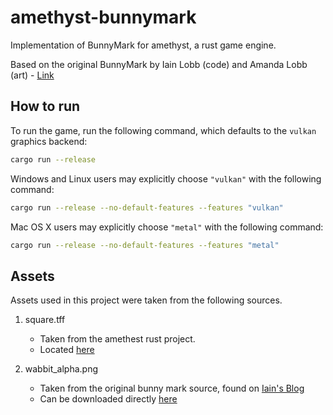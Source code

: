 # amethyst-bunnymark
Implementation of BunnyMark for amethyst, a rust game engine.

Based on the original BunnyMark by Iain Lobb (code) and Amanda Lobb (art) - [Link](http://blog.iainlobb.com/2010/11/display-list-vs-blitting-results.html)

## How to run

To run the game, run the following command, which defaults to the `vulkan` graphics backend:

```bash
cargo run --release
```

Windows and Linux users may explicitly choose `"vulkan"` with the following command:

```bash
cargo run --release --no-default-features --features "vulkan"
```

Mac OS X users may explicitly choose `"metal"` with the following command:

```bash
cargo run --release --no-default-features --features "metal"
```

## Assets

Assets used in this project were taken from the following sources.

1. square.tff
    * Taken from the amethest rust project.
    * Located [here](https://github.com/amethyst/amethyst/tree/1e96d7fe2ad5e7e7d87a8aeddd7814fa72009745/examples/assets/font)

2. wabbit_alpha.png
    * Taken from the original bunny mark source, found on [Iain's Blog](http://blog.iainlobb.com/2010/11/display-list-vs-blitting-results.html)
    * Can be downloaded directly [here](http://www.iainlobb.com/bunnies/BUNNYMARK.zip)
